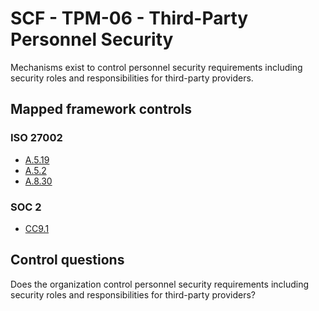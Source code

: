 # SCF - TPM-06 - Third-Party Personnel Security
Mechanisms exist to control personnel security requirements including security roles and responsibilities for third-party providers.
## Mapped framework controls
### ISO 27002
- [A.5.19](../iso27002/a-5.md#a519)
- [A.5.2](../iso27002/a-5.md#a52)
- [A.8.30](../iso27002/a-8.md#a830)
  
### SOC 2
- [CC9.1](../soc2/cc91.md)
  
## Control questions
Does the organization control personnel security requirements including security roles and responsibilities for third-party providers?
  